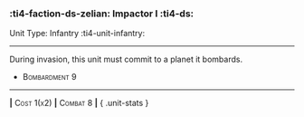 ### :ti4-faction-ds-zelian: **Impactor I** :ti4-ds:

Unit Type: Infantry :ti4-unit-infantry:

---

During invasion, this unit must commit to a planet it bombards.

* <span style="font-variant:small-caps;">Bombardment 9</span> 


---

__|__ <span style="font-variant:small-caps;">Cost 1(x2)</span> __|__ <span style="font-variant:small-caps;">Combat 8</span> __|__
{ .unit-stats }
